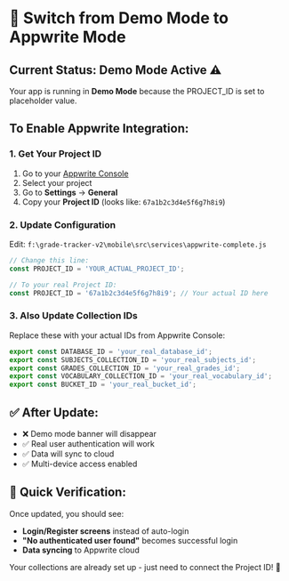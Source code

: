 # 🔧 Switch from Demo Mode to Appwrite Mode

## Current Status: Demo Mode Active ⚠️

Your app is running in **Demo Mode** because the PROJECT_ID is set to placeholder value.

## To Enable Appwrite Integration:

### 1. Get Your Project ID
1. Go to your [Appwrite Console](https://cloud.appwrite.io/console)
2. Select your project
3. Go to **Settings** → **General**
4. Copy your **Project ID** (looks like: `67a1b2c3d4e5f6g7h8i9`)

### 2. Update Configuration
Edit: `f:\grade-tracker-v2\mobile\src\services\appwrite-complete.js`

```javascript
// Change this line:
const PROJECT_ID = 'YOUR_ACTUAL_PROJECT_ID';

// To your real Project ID:
const PROJECT_ID = '67a1b2c3d4e5f6g7h8i9'; // Your actual ID here
```

### 3. Also Update Collection IDs
Replace these with your actual IDs from Appwrite Console:

```javascript
export const DATABASE_ID = 'your_real_database_id';
export const SUBJECTS_COLLECTION_ID = 'your_real_subjects_id';
export const GRADES_COLLECTION_ID = 'your_real_grades_id';
export const VOCABULARY_COLLECTION_ID = 'your_real_vocabulary_id';
export const BUCKET_ID = 'your_real_bucket_id';
```

## ✅ After Update:
- ❌ Demo mode banner will disappear
- ✅ Real user authentication will work
- ✅ Data will sync to cloud
- ✅ Multi-device access enabled

## 🎯 Quick Verification:
Once updated, you should see:
- **Login/Register screens** instead of auto-login
- **"No authenticated user found"** becomes successful login
- **Data syncing** to Appwrite cloud

Your collections are already set up - just need to connect the Project ID! 🚀